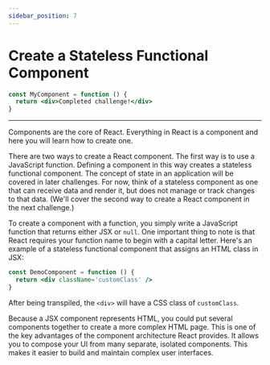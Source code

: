 ```yaml
---
sidebar_position: 7
---
```


# Create a Stateless Functional Component

```jsx
const MyComponent = function () {
  return <div>Completed challenge!</div>
}
```

---

Components are the core of React. Everything in React is a component and here you will learn how to create one.

There are two ways to create a React component. The first way is to use a JavaScript function. Defining a component in this way creates a stateless functional component. The concept of state in an application will be covered in later challenges. For now, think of a stateless component as one that can receive data and render it, but does not manage or track changes to that data. (We'll cover the second way to create a React component in the next challenge.)

To create a component with a function, you simply write a JavaScript function that returns either JSX or `null`. One important thing to note is that React requires your function name to begin with a capital letter. Here's an example of a stateless functional component that assigns an HTML class in JSX:

```jsx
const DemoComponent = function () {
  return <div className='customClass' />
}
```

After being transpiled, the `<div>` will have a CSS class of `customClass`.

Because a JSX component represents HTML, you could put several components together to create a more complex HTML page. This is one of the key advantages of the component architecture React provides. It allows you to compose your UI from many separate, isolated components. This makes it easier to build and maintain complex user interfaces.
